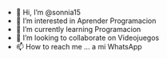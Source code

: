 - 👋 Hi, I’m @sonnia15
- 👀 I’m interested in Aprender  Programacion
- 🌱 I’m currently learning  Programacion
- 💞️ I’m looking to collaborate on  Videojuegos
- 📫 How to reach me ... a mi WhatsApp

<!---
sonnia15/sonnia15 is a ✨ special ✨ repository because its `README.md` (this file) appears on your GitHub profile.
You can click the Preview link to take a look at your changes.
--->
